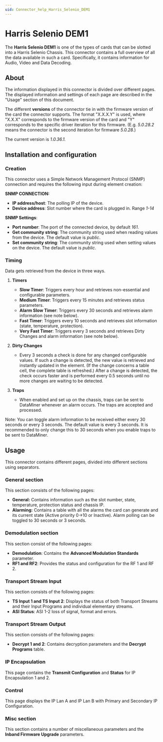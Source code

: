 ```yaml
---
uid: Connector_help_Harris_Selenio_DEM1
---
```


# Harris Selenio DEM1

The **Harris Selenio DEM1** is one of the types of cards that can be slotted into a Harris Selenio Chassis. This connector contains a full overview of all the data available in such a card. Specifically, it contains information for Audio, Video and Data Decoding.

## About

The information displayed in this connector is divided over different pages. The displayed information and settings of each page are described in the "Usage" section of this document.

The different **versions** of the connector tie in with the firmware version of the card the connector supports. The format "X.X.X.Y" is used, where "X.X.X" corresponds to the firmware version of the card and "Y" corresponds to the specific driver iteration for this firmware. (E.g. *5.0.28.2* means the connector is the second iteration for firmware *5.0.28.*)

The current version is *1.0.36.1.*

## Installation and configuration

### Creation

This connector uses a Simple Network Management Protocol (SNMP) connection and requires the following input during element creation:

**SNMP CONNECTION:**

- **IP address/host**: The polling IP of the device.
- **Device address**: Slot number where the card is plugged in. Range *1-14*

**SNMP Settings**:

- **Port number**: The port of the connected device, by default *161*.
- **Get community string**: The community string used when reading values from the device. The default value is *public*.
- **Set community string**: The community string used when setting values on the device. The default value is *public*.

### Timing

Data gets retrieved from the device in three ways.

1. **Timers**

   - **Slow Timer**: Triggers every hour and retrieves non-essential and configurable parameters.
   - **Medium Timer**: Triggers every 15 minutes and retrieves status parameters.
   - **Alarm Slow Timer**: Triggers every 30 seconds and retrieves alarm information (see note below).
   - **Fast Timer**: Triggers every 10 seconds and retrieves slot information (state, temperature, protection).
   - **Very Fast Timer**: Triggers every 3 seconds and retrieves Dirty Changes and alarm information (see note below).

1. **Dirty Changes**

   - Every 3 seconds a check is done for any changed configurable values. If such a change is detected, the new value is retrieved and instantly updated in the element. (If the change concerns a table cell, the complete table is refreshed.) After a change is detected, the check occurs faster and is performed every 0.5 seconds until no more changes are waiting to be detected.

1. **Traps**

   - When enabled and set up on the chassis, traps can be sent to DataMiner whenever an alarm occurs. The traps are accepted and processed.

Note: You can toggle alarm information to be received either every 30 seconds or every 3 seconds. The default value is every 3 seconds. It is recommended to only change this to 30 seconds when you enable traps to be sent to DataMiner.

## Usage

This connector contains different pages, divided into different sections using separators.

### General section

This section consists of the following pages:

- **General:** Contains information such as the slot number, state, temperature, protection status and chassis IP.
- **Alarming:** Contains a table with all the alarms the card can generate and its current state (Active priority 0-\>10 or Inactive). Alarm polling can be toggled to 30 seconds or 3 seconds.

### Demodulation section

This section consist of the following pages:

- **Demodulation**: Contains the **Advanced Modulation Standards** parameter.
- **RF1 and RF2**: Provides the status and configuration for the RF 1 and RF 2.

### Transport Stream Input

This section consists of the following pages:

- **TS Input 1 and TS Input 2**: Displays the status of both Transport Streams and their Input Programs and individual elementary streams.
- **ASI Status**: ASI 1-2 loss of signal, format and errors.

### Transport Stream Output

This section consists of the following pages:

- **Decrypt 1 and 2**: Contains decryption parameters and the **Decrypt Programs** table.

### IP Encapsulation

This page contains the **Transmit Configuration** and **Status** for IP Encapsulation 1 and 2.

### Control

This page displays the IP Lan A and IP Lan B with Primary and Secondary IP Configuration.

### Misc section

This section contains a number of miscellaneous parameters and the **Inband Firmware Upgrade** parameters.
